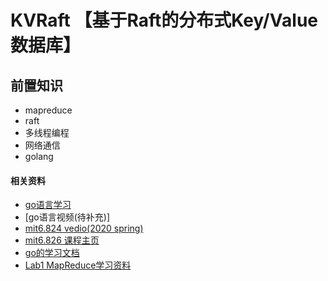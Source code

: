 # KVRaft 【基于Raft的分布式Key/Value数据库】

## 前置知识
- mapreduce
- raft
- 多线程编程
- 网络通信
- golang

#### 相关资料
- [go语言学习](http://tour.golang.org/)
- [go语言视频(待补充)]
- [mit6.824 vedio(2020 spring)](https://www.bilibili.com/video/BV1R7411t71W?vd_source=8594cd729a8f1cff6cfd490313207225)
- [mit6.826 课程主页](http://nil.csail.mit.edu/6.824/2022/)
- [go的学习文档](https://go-zh.org/doc/)
- [Lab1 MapReduce学习资料](https://blog.csdn.net/qq_55193018/article/details/129806921)
